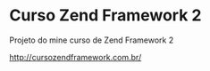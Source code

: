 Curso Zend Framework 2
=======================

Projeto do mine curso de Zend Framework 2

http://cursozendframework.com.br/

